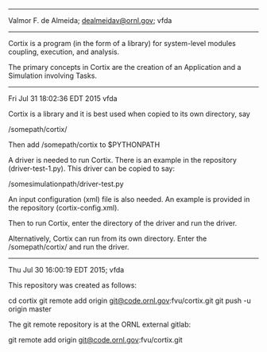 **********************************************************************************
Valmor F. de Almeida; dealmeidav@ornl.gov; vfda
**********************************************************************************

Cortix is a program (in the form of a library) for system-level modules coupling,
execution, and analysis.

The primary concepts in Cortix are the creation of an Application and a Simulation
involving Tasks.

**********************************************************************************
Fri Jul 31 18:02:36 EDT 2015 vfda

Cortix is a library and it is best used when copied to its own directory, say

  /somepath/cortix/

Then add /somepath/cortix to $PYTHONPATH

A driver is needed to run Cortix. 
There is an example in the repository (driver-test-1.py).
This driver can be copied to say:

   /somesimulationpath/driver-test.py

An input configuration (xml) file is also needed. An example is provided in 
the repository (cortix-config.xml).

Then to run Cortix, enter the directory of the driver and run the driver.

Alternatively, Cortix can run from its own directory. Enter the /somepath/cortix/
and run the driver.


**********************************************************************************
Thu Jul 30 16:00:19 EDT 2015; vfda

This repository was created as follows:

 cd cortix
 git remote add origin git@code.ornl.gov:fvu/cortix.git
 git push -u origin master

The git remote repository is at the ORNL external gitlab:

git remote add origin git@code.ornl.gov:fvu/cortix.git


